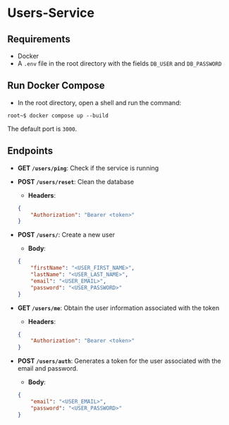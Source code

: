 # Users-Service

## Requirements
* Docker
* A `.env` file in the root directory with the fields `DB_USER` and `DB_PASSWORD`

## Run Docker Compose
* In the root directory, open a shell and run the command:

```console
root~$ docker compose up --build
```

The default port is `3000`.

## Endpoints

* **GET `/users/ping`**: Check if the service is running

* **POST `/users/reset`**: Clean the database
    * **Headers**:
    ```json
    {
        "Authorization": "Bearer <token>"
    }
    ```

* **POST `/users/`**: Create a new user
    * **Body**:
    ```json
    {
        "firstName": "<USER_FIRST_NAME>",
        "lastName": "<USER_LAST_NAME>",
        "email": "<USER_EMAIL>",
        "password": "<USER_PASSWORD>"
    }
    ```

* **GET `/users/me`**: Obtain the user information associated with the token
    * **Headers**:
    ```json
    {
        "Authorization": "Bearer <token>"
    }
    ```
* **POST `/users/auth`**: Generates a token for the user associated with the email and password.
    * **Body**:
    ```json
    {
        "email": "<USER_EMAIL>",
        "password": "<USER_PASSWORD>"
    }
    ```
